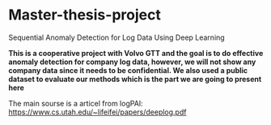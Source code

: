 # Master-thesis-project
Sequential Anomaly Detection for Log Data Using Deep Learning

**This is a cooperative project with Volvo GTT and the goal is to do effective anomaly detection for company log data, however, we will not show any company data since it needs to be confidential.  We also used a public dataset to evaluate our methods which is the part we are going to present here**


The main sourse is a articel from logPAI: <https://www.cs.utah.edu/~lifeifei/papers/deeplog.pdf>
